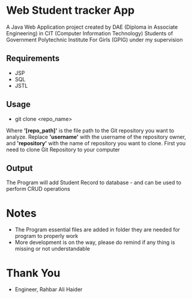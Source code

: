 # Web Student tracker App

A Java Web Application project created by DAE (Diploma in Associate Engineering) in CIT (Computer Information Technology) Students of Government Polytechnic Institute For Girls (GPIG) under my supervision

## Requirements
* JSP
* SQL
* JSTL

## Usage
* git clone <repo_name>

Where **'[repo_path]'** is the file path to the Git repository you want to analyze. Replace **'username'** with the username of the repository owner, and **'repository'** with the name of repository you want to clone. 
First you need to clone Git Repository to your computer

## Output
The Program will add Student Record to database - and can be used to perform CRUD operations

# Notes

* The Program essential files are added in folder they are needed for program to properly work
* More development is on the way, please do remind if any thing is missing or not understandable

# Thank You
* Engineer, Rahbar Ali Haider
